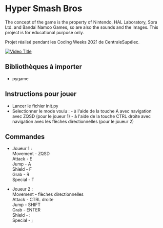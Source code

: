 # Hyper Smash Bros

The concept of the game is the property of Nintendo, HAL Laboratory, Sora Ltd. and Bandai Namco Games, so are also the sounds and the images.
This project is for educational purpose only.

Projet réalisé pendant les Coding Weeks 2021 de CentraleSupélec.

[![Video Title](https://img.youtube.com/vi/54JSfYjeWTA/0.jpg)](https://www.youtube.com/watch?v=54JSfYjeWTA)

## Bibliothèques à importer

- pygame

## Instructions pour jouer

- Lancer le fichier init.py
- Selectionner le mode voulu :
        - à l'aide de la touche A avec navigation avec ZQSD (pour le joueur 1)
        - à l'aide de la touche CTRL droite avec navigation avec les flèches directionnelles (pour le joueur 2)

## Commandes

- Joueur 1 :\
        Movement - ZQSD\
        Attack - E\
        Jump - A\
        Shield - F\
        Grab - R\
        Special - T

- Joueur 2 :\
        Movement - flèches directionnelles\
        Attack - CTRL droite\
        Jump - SHIFT\
        Grab - ENTER\
        Shield - :\
        Special - ;
